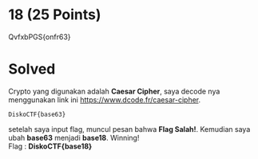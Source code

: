 # 18 (25 Points)
QvfxbPGS{onfr63}
# Solved
Crypto yang digunakan adalah <b>Caesar Cipher</b>, saya decode nya menggunakan link ini https://www.dcode.fr/caesar-cipher.
```
DiskoCTF{base63}
```
setelah saya input flag, muncul pesan bahwa <b>Flag Salah!</b>. Kemudian saya ubah <b>base63</b> menjadi <b>base18</b>. Winning!<br>
Flag : <b>DiskoCTF{base18}</b>
